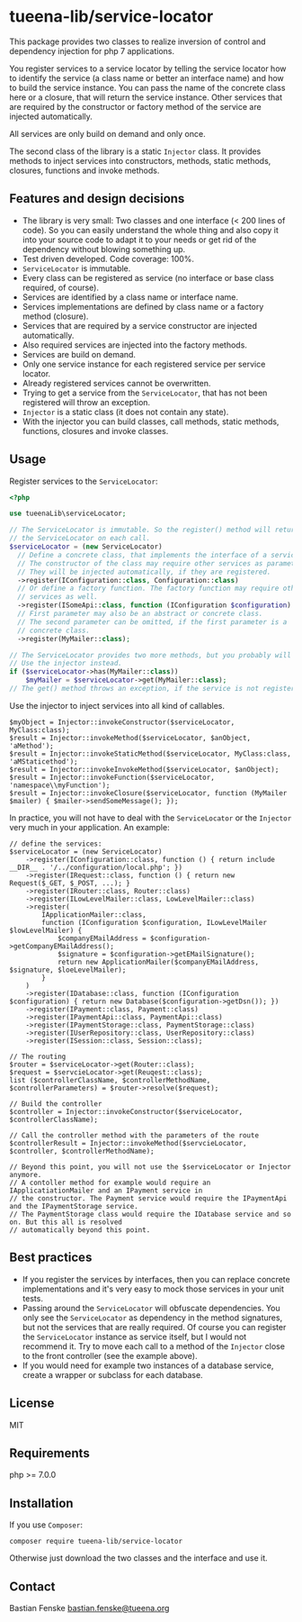 tueena-lib/service-locator
==========================
This package provides two classes to realize inversion of control and dependency injection for php 7
applications.

You register services to a service locator by telling the service locator how to identify the service
(a class name or better an interface name) and how to build the service instance. You can pass the
name of the concrete class here or a closure, that will return the service instance. Other services
that are required by the constructor or factory method of the service are injected automatically.

All services are only build on demand and only once.

The second class of the library is a static `Injector` class. It provides methods to inject
services into constructors, methods, static methods, closures, functions and invoke methods.

Features and design decisions
-----------------------------
* The library is very small: Two classes and one interface (< 200 lines of code). So you 
can easily understand the whole thing and also copy it into your source code to adapt it to
your needs or get rid of the dependency without blowing something up.
* Test driven developed. Code coverage: 100%.
* `ServiceLocator` is immutable.
* Every class can be registered as service (no interface or base class required, of course).
* Services are identified by a class name or interface name.
* Services implementations are defined by class name or a factory method (closure).
* Services that are required by a service constructor are injected automatically.
* Also required services are injected into the factory methods.
* Services are build on demand.
* Only one service instance for each registered service per service locator.
* Already registered services cannot be overwritten.
* Trying to get a service from the `ServiceLocator`, that has not been registered will
throw an exception.
* `Injector` is a static class (it does not contain any state).
* With the injector you can build classes, call methods, static methods, functions, closures and 
invoke classes.

Usage
-----
Register services to the `ServiceLocator`:

```php
<?php

use tueenaLib\serviceLocator;

// The ServiceLocator is immutable. So the register() method will return a new instance of
// the ServiceLocator on each call.
$serviceLocator = (new ServiceLocator)
  // Define a concrete class, that implements the interface of a service.
  // The constructor of the class may require other services as parameters.
  // They will be injected automatically, if they are registered.
  ->register(IConfiguration::class, Configuration::class)
  // Or define a factory function. The factory function may require other
  // services as well.
  ->register(ISomeApi::class, function (IConfiguration $configuration) { return new SomeApi($configuration->getApiKey()); })
  // First parameter may also be an abstract or concrete class.
  // The second parameter can be omitted, if the first parameter is a
  // concrete class.
  ->register(MyMailer::class);

// The ServiceLocator provides two more methods, but you probably will never use them.
// Use the injector instead.
if ($serviceLocator->has(MyMailer::class))
	$myMailer = $serviceLocator->get(MyMailer::class);
// The get() method throws an exception, if the service is not registered.
```

Use the injector to inject services into all kind of callables.

```
$myObject = Injector::invokeConstructor($serviceLocator, MyClass:class);
$result = Injector::invokeMethod($serviceLocator, $anObject, 'aMethod');
$result = Injector::invokeStaticMethod($serviceLocator, MyClass:class, 'aMStaticethod');
$result = Injector::invokeInvokeMethod($serviceLocator, $anObject);
$result = Injector::invokeFunction($serviceLocator, 'namespace\\myFunction');
$result = Injector::invokeClosure($serviceLocator, function (MyMailer $mailer) { $mailer->sendSomeMessage(); });
```

In practice, you will not have to deal with the `ServiceLocator` or the `Injector` very much in your
application. An example:

```
// define the services:
$serviceLocator = (new ServiceLocator)
    ->register(IConfiguration::class, function () { return include __DIR__ . '/../configuration/local.php'; })
    ->register(IRequest::class, function () { return new Request($_GET, $_POST, ...); }
    ->register(IRouter::class, Router::class)
    ->register(ILowLevelMailer::class, LowLevelMailer::class)
    ->register(
        IApplicationMailer::class,
        function (IConfiguration $configuration, ILowLevelMailer $lowLevelMailer) {
            $companyEMailAddress = $configuration->getCompanyEMailAddress();
            $signature = $configuration->getEMailSignature();
            return new ApplicationMailer($companyEMailAddress, $signature, $loeLevelMailer);
        }
    )
    ->register(IDatabase::class, function (IConfiguration $configuration) { return new Database($configuration->getDsn()); })
    ->register(IPayment::class, Payment::class)
    ->register(IPaymentApi::class, PaymentApi::class)
    ->register(IPaymentStorage::class, PaymentStorage::class)
    ->register(IUserRepository::class, UserRepository::class)
    ->register(ISession::class, Session::class);

// The routing
$router = $serviceLocator->get(Router::class);
$request = $servcieLocator->get(Reuqest::class);
list ($controllerClassName, $controllerMethodName, $controllerParameters) = $router->resolve($request);

// Build the controller
$controller = Injector::invokeConstructor($serviceLocator, $controllerClassName);

// Call the controller method with the parameters of the route
$controllerResult = Injector::invokeMethod($servcieLocator, $controller, $controllerMethodName);

// Beyond this point, you will not use the $serviceLocator or Injector anymore.
// A contoller method for example would require an IApplicatiationMailer and an IPayment service in
// the constructor. The Payment service would require the IPaymentApi and the IPaymentStorage service.
// The PaymentStorage class would require the IDatabase service and so on. But this all is resolved
// automatically beyond this point.
```


Best practices
--------------
* If you register the services by interfaces, then you can replace concrete
 implementations and it's very easy to mock those services in your unit tests.
* Passing around the `ServiceLocator` will obfuscate dependencies. You only see the 
 `ServiceLocator` as dependency in the method signatures, but not the services 
 that are really required. Of course you can register the `ServiceLocator` instance
 as service itself, but I would not recommend it. Try to move each call to a method
 of the `Injector` close to the front controller (see the example above).
* If you would need for example two instances of a database service, create a wrapper
 or subclass for each database.

License
-------
MIT

Requirements
------------
php >= 7.0.0

Installation
------------
If you use `Composer`:
```
composer require tueena-lib/service-locator
```
Otherwise just download the two classes and the interface and use it.

Contact
-------
Bastian Fenske <bastian.fenske@tueena.org>

